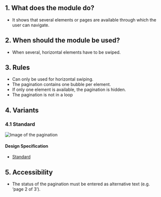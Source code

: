 ## 1. What does the module do? 
*   It shows that several elements or pages are available through which the user can navigate.

## 2. When should the module be used? 
*   When several, horizontal elements have to be swiped.

## 3. Rules 
*   Can only be used for horizontal swiping. 
*   The pagination contains one bubble per element. 
*   If only one element is available, the pagination is hidden. 
*   The pagination is not in a loop

## 4. Variants 
### 4.1 Standard
![Image of the pagination](https://raw.githubusercontent.com/sbb-design-systems/design-system-mobile-documentation/doku-update/documentation/pagination/images/MM07.png 'class: image')

#### Design Specification
*   [Standard](https://sbb.invisionapp.com/d/main#/console/14051805/322943556/inspect)

## 5. Accessibility
* The status of the pagination must be entered as alternative text (e.g. ‘page 2 of 3’).

